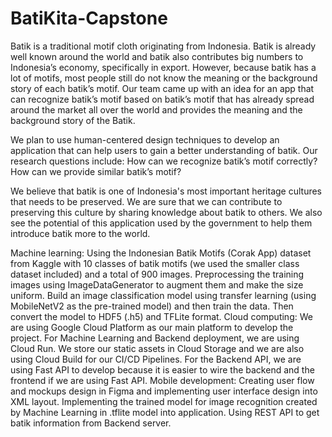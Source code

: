 # BatiKita-Capstone

Batik is a traditional motif cloth originating from Indonesia. Batik is already well known around the world and batik also contributes big numbers to Indonesia’s economy, specifically in export. However, because batik has a lot of motifs, most people still do not know the meaning or the background story of each batik’s motif. Our team came up with an idea for an app that can recognize batik’s motif based on batik’s motif that has already spread around the market all over the world and provides the meaning and the background story of the Batik.

We plan to use human-centered design techniques to develop an application that can help users to gain a better understanding of batik. Our research questions include: How can we recognize batik’s motif correctly? How can we provide similar batik’s motif? 

We believe that batik is one of Indonesia's most important heritage cultures that needs to be preserved. We are sure that we can contribute to preserving this culture by sharing knowledge about batik to others. We also see the potential of this application used by the government to help them introduce batik more to the world. 

Machine learning: Using the Indonesian Batik Motifs (Corak App) dataset from Kaggle with 10 classes of batik motifs (we used the smaller class dataset included) and a total of 900 images. Preprocessing the training images using ImageDataGenerator to augment them and make the size uniform. Build an image classification model using transfer learning (using MobileNetV2 as the pre-trained model) and then train the data. Then convert the model to HDF5 (.h5) and TFLite format.
Cloud computing: We are using Google Cloud Platform as our main platform to develop the project. For Machine Learning and Backend deployment, we are using Cloud Run. We store our static assets in Cloud Storage and we are also using Cloud Build for our CI/CD Pipelines. For the Backend API, we are using Fast API to develop because it is easier to wire the backend and the frontend if we are using Fast API.
Mobile development: 
Creating user flow and mockups design in Figma and implementing user interface design into XML layout. Implementing the trained model for image recognition created by Machine Learning in .tflite model into application. Using REST API to get batik information from Backend server.
